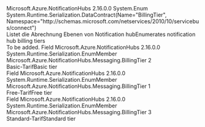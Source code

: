<Type Name="BillingTier" FullName="Microsoft.Azure.NotificationHubs.Messaging.BillingTier">
  <TypeSignature Language="C#" Value="public enum BillingTier" />
  <TypeSignature Language="ILAsm" Value=".class public auto ansi sealed BillingTier extends System.Enum" />
  <TypeSignature Language="DocId" Value="T:Microsoft.Azure.NotificationHubs.Messaging.BillingTier" />
  <TypeSignature Language="VB.NET" Value="Public Enum BillingTier" />
  <TypeSignature Language="F#" Value="type BillingTier = " />
  <AssemblyInfo>
    <AssemblyName>Microsoft.Azure.NotificationHubs</AssemblyName>
    <AssemblyVersion>2.16.0.0</AssemblyVersion>
  </AssemblyInfo>
  <Base>
    <BaseTypeName>System.Enum</BaseTypeName>
  </Base>
  <Attributes>
    <Attribute>
      <AttributeName>System.Runtime.Serialization.DataContract(Name="BillingTier", Namespace="http://schemas.microsoft.com/netservices/2010/10/servicebus/connect")</AttributeName>
    </Attribute>
  </Attributes>
  <Docs>
    <summary>
            <span data-ttu-id="03c12-101">Listet die Abrechnung Ebenen von Notification hub</span><span class="sxs-lookup"><span data-stu-id="03c12-101">Enumerates notification hub billing tiers</span></span>
            </summary>
    <remarks>To be added.</remarks>
  </Docs>
  <Members>
    <Member MemberName="Basic">
      <MemberSignature Language="C#" Value="Basic" />
      <MemberSignature Language="ILAsm" Value=".field public static literal valuetype Microsoft.Azure.NotificationHubs.Messaging.BillingTier Basic = int32(2)" />
      <MemberSignature Language="DocId" Value="F:Microsoft.Azure.NotificationHubs.Messaging.BillingTier.Basic" />
      <MemberSignature Language="VB.NET" Value="Basic" />
      <MemberSignature Language="F#" Value="Basic = 2" Usage="Microsoft.Azure.NotificationHubs.Messaging.BillingTier.Basic" />
      <MemberType>Field</MemberType>
      <AssemblyInfo>
        <AssemblyName>Microsoft.Azure.NotificationHubs</AssemblyName>
        <AssemblyVersion>2.16.0.0</AssemblyVersion>
      </AssemblyInfo>
      <Attributes>
        <Attribute>
          <AttributeName>System.Runtime.Serialization.EnumMember</AttributeName>
        </Attribute>
      </Attributes>
      <ReturnValue>
        <ReturnType>Microsoft.Azure.NotificationHubs.Messaging.BillingTier</ReturnType>
      </ReturnValue>
      <MemberValue>2</MemberValue>
      <Docs>
        <summary>
            <span data-ttu-id="03c12-102">Basic-Tarif</span><span class="sxs-lookup"><span data-stu-id="03c12-102">Basic tier</span></span>
            </summary>
      </Docs>
    </Member>
    <Member MemberName="Free">
      <MemberSignature Language="C#" Value="Free" />
      <MemberSignature Language="ILAsm" Value=".field public static literal valuetype Microsoft.Azure.NotificationHubs.Messaging.BillingTier Free = int32(1)" />
      <MemberSignature Language="DocId" Value="F:Microsoft.Azure.NotificationHubs.Messaging.BillingTier.Free" />
      <MemberSignature Language="VB.NET" Value="Free" />
      <MemberSignature Language="F#" Value="Free = 1" Usage="Microsoft.Azure.NotificationHubs.Messaging.BillingTier.Free" />
      <MemberType>Field</MemberType>
      <AssemblyInfo>
        <AssemblyName>Microsoft.Azure.NotificationHubs</AssemblyName>
        <AssemblyVersion>2.16.0.0</AssemblyVersion>
      </AssemblyInfo>
      <Attributes>
        <Attribute>
          <AttributeName>System.Runtime.Serialization.EnumMember</AttributeName>
        </Attribute>
      </Attributes>
      <ReturnValue>
        <ReturnType>Microsoft.Azure.NotificationHubs.Messaging.BillingTier</ReturnType>
      </ReturnValue>
      <MemberValue>1</MemberValue>
      <Docs>
        <summary>
            <span data-ttu-id="03c12-103">Free-Tarif</span><span class="sxs-lookup"><span data-stu-id="03c12-103">Free tier</span></span>
            </summary>
      </Docs>
    </Member>
    <Member MemberName="Standard">
      <MemberSignature Language="C#" Value="Standard" />
      <MemberSignature Language="ILAsm" Value=".field public static literal valuetype Microsoft.Azure.NotificationHubs.Messaging.BillingTier Standard = int32(3)" />
      <MemberSignature Language="DocId" Value="F:Microsoft.Azure.NotificationHubs.Messaging.BillingTier.Standard" />
      <MemberSignature Language="VB.NET" Value="Standard" />
      <MemberSignature Language="F#" Value="Standard = 3" Usage="Microsoft.Azure.NotificationHubs.Messaging.BillingTier.Standard" />
      <MemberType>Field</MemberType>
      <AssemblyInfo>
        <AssemblyName>Microsoft.Azure.NotificationHubs</AssemblyName>
        <AssemblyVersion>2.16.0.0</AssemblyVersion>
      </AssemblyInfo>
      <Attributes>
        <Attribute>
          <AttributeName>System.Runtime.Serialization.EnumMember</AttributeName>
        </Attribute>
      </Attributes>
      <ReturnValue>
        <ReturnType>Microsoft.Azure.NotificationHubs.Messaging.BillingTier</ReturnType>
      </ReturnValue>
      <MemberValue>3</MemberValue>
      <Docs>
        <summary>
            <span data-ttu-id="03c12-104">Standard-Tarif</span><span class="sxs-lookup"><span data-stu-id="03c12-104">Standard tier</span></span>
            </summary>
      </Docs>
    </Member>
  </Members>
</Type>